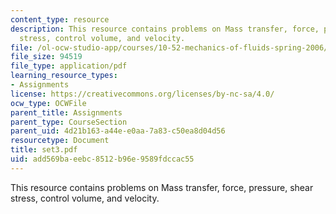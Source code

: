 ```yaml
---
content_type: resource
description: This resource contains problems on Mass transfer, force, pressure, shear
  stress, control volume, and velocity.
file: /ol-ocw-studio-app/courses/10-52-mechanics-of-fluids-spring-2006/add569baeebc8512b96e9589fdccac55_set3.pdf
file_size: 94519
file_type: application/pdf
learning_resource_types:
- Assignments
license: https://creativecommons.org/licenses/by-nc-sa/4.0/
ocw_type: OCWFile
parent_title: Assignments
parent_type: CourseSection
parent_uid: 4d21b163-a44e-e0aa-7a83-c50ea8d04d56
resourcetype: Document
title: set3.pdf
uid: add569ba-eebc-8512-b96e-9589fdccac55
---
```

This resource contains problems on Mass transfer, force, pressure, shear stress, control volume, and velocity.